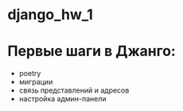 # django_hw_1
# Первые шаги в Джанго:
- poetry
- миграции
- связь представлений и адресов
- настройка админ-панели
